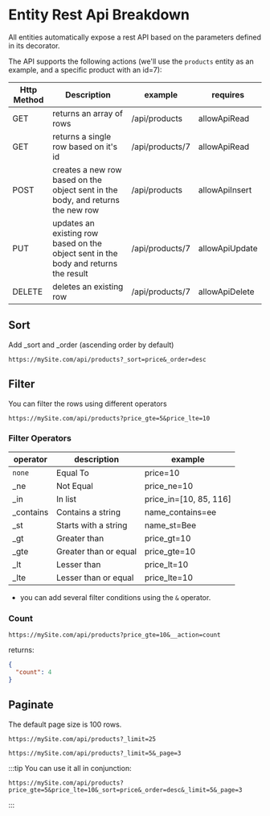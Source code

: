 # Entity Rest Api Breakdown

All entities automatically expose a rest API based on the parameters defined in its decorator.

The API supports the following actions (we'll use the `products` entity as an example, and a specific product with an id=7):


| Http Method | Description | example | requires |
| ----- | -----| ----- | ------ |
| GET | returns an array of rows  | /api/products | allowApiRead |
| GET | returns a single row based on it's id  | /api/products/7 | allowApiRead |
| POST | creates a new row based on the object sent in the body, and returns the new row | /api/products | allowApiInsert  |
| PUT | updates an existing row based on the object sent in the body and returns the result  | /api/products/7 | allowApiUpdate |
| DELETE | deletes an existing row | /api/products/7 | allowApiDelete |

## Sort 
Add _sort and _order (ascending order by default)

```
https://mySite.com/api/products?_sort=price&_order=desc
```

## Filter
You can filter the rows using different operators
```
https://mySite.com/api/products?price_gte=5&price_lte=10
```
### Filter Operators

| operator | description | example |
| --- | --- | ---|
| `none` | Equal To | price=10 |
| _ne | Not Equal | price_ne=10 |
| _in | In list | price_in=[10, 85, 116] |
| _contains | Contains a string | name_contains=ee |
| _st | Starts with a string | name_st=Bee |
| _gt | Greater than | price_gt=10 |
| _gte | Greater than or equal | price_gte=10 |
| _lt | Lesser than | price_lt=10 |
| _lte | Lesser than or equal | price_lte=10 |

* you can add several filter conditions using the `&` operator.

### Count
```
https://mySite.com/api/products?price_gte=10&__action=count
```
returns:
```JSON
{
  "count": 4
}
```

## Paginate
The default page size is 100 rows.
```
https://mySite.com/api/products?_limit=25
```
```
https://mySite.com/api/products?_limit=5&_page=3
```

:::tip
You can use it all in conjunction:
```
https://mySite.com/api/products?price_gte=5&price_lte=10&_sort=price&_order=desc&_limit=5&_page=3
```
:::
